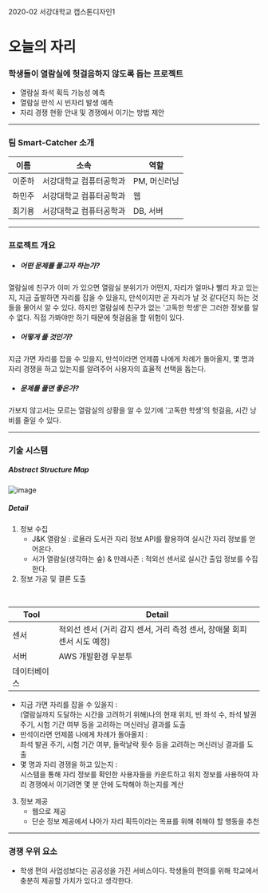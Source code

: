 2020-02 서강대학교 캡스톤디자인1

# 오늘의 자리
### 학생들이 열람실에 헛걸음하지 않도록 돕는 프로젝트
+ 열람실 좌석 획득 가능성 예측
+ 열람실 만석 시 빈자리 발생 예측
+ 자리 경쟁 현황 안내 및 경쟁에서 이기는 방법 제안

***
### 팀 Smart-Catcher 소개
|이름|소속|역할|
|------|---|---|
|이준하|서강대학교 컴퓨터공학과|PM, 머신러닝|
|하민주|서강대학교 컴퓨터공학과|웹|
|최기용|서강대학교 컴퓨터공학과|DB, 서버|

***
### 프로젝트 개요
* ##### 어떤 문제를 풀고자 하는가?
열람실에 친구가 이미 가 있으면 열람실 분위기가 어떤지, 자리가 얼마나 빨리 차고 있는지, 지금 출발하면 자리를 잡을 수 있을지, 만석이지만 곧 자리가 날 것 같다던지 하는 것들을 물어서 알 수 있다. 하지만 열람실에 친구가 없는 '고독한 학생'은 그러한 정보를 알 수 없다. 직접 가봐야만 하기 때문에 헛걸음을 할 위험이 있다.

* ##### 어떻게 풀 것인가?
지금 가면 자리를 잡을 수 있을지, 만석이라면 언제쯤 나에게 차례가 돌아올지, 몇 명과 자리 경쟁을 하고 있는지를 알려주어 사용자의 효율적 선택을 돕는다.

* ##### 문제를 풀면 좋은가?
가보지 않고서는 모르는 열람실의 상황을 알 수 있기에 '고독한 학생'의 헛걸음, 시간 낭비를 줄일 수 있다.

***
### 기술 시스템
##### Abstract Structure Map
![image](https://user-images.githubusercontent.com/26410791/98261935-5aaadf00-1fc8-11eb-9639-3814cdb05ac6.png)

##### Detail
1. 정보 수집
    * J&K 열람실 : 로욜라 도서관 자리 정보 API를 활용하여 실시간 자리 정보를 얻어온다.
    * 서가 열람실(생각하는 숲) & 만레사존 : 적외선 센서로 실시간 출입 정보를 수집한다.
2. 정보 가공 및 결론 도출
<br/>

|Tool|Detail|
|------|---|
|센서|적외선 센서 (거리 감지 센서, 거리 측정 센서, 장애물 회피 센서 시도 예정)|
|서버|AWS 개발환경 우분투|
|데이터베이스| |
  
* 지금 가면 자리를 잡을 수 있을지 : 
<br/> (열람실까지 도달하는 시간을 고려하기 위해)나의 현재 위치, 빈 좌석 수, 좌석 발권 주기, 시험 기간 여부 등을 고려하는 머신러닝 결과를 도출
* 만석이라면 언제쯤 나에게 차례가 돌아올지 :
<br/> 좌석 발권 주기, 시험 기간 여부, 들락날락 횟수 등을 고려하는 머신러닝 결과를 도출
* 몇 명과 자리 경쟁을 하고 있는지 : 
<br/> 시스템을 통해 자리 정보를 확인한 사용자들을 카운트하고 위치 정보를 사용하여 자리 경쟁에서 이기려면 몇 분 안에 도착해야 하는지를 계산

3. 정보 제공
	* 웹으로 제공
	* 단순 정보 제공에서 나아가 자리 획득이라는 목표를 위해 취해야 할 행동을 추천

***
### 경쟁 우위 요소
* 학생 편의
사업성보다는 공공성을 가진 서비스이다.
학생들의 편의를 위해 학교에서 충분히 제공할 가치가 있다고 생각한다.
